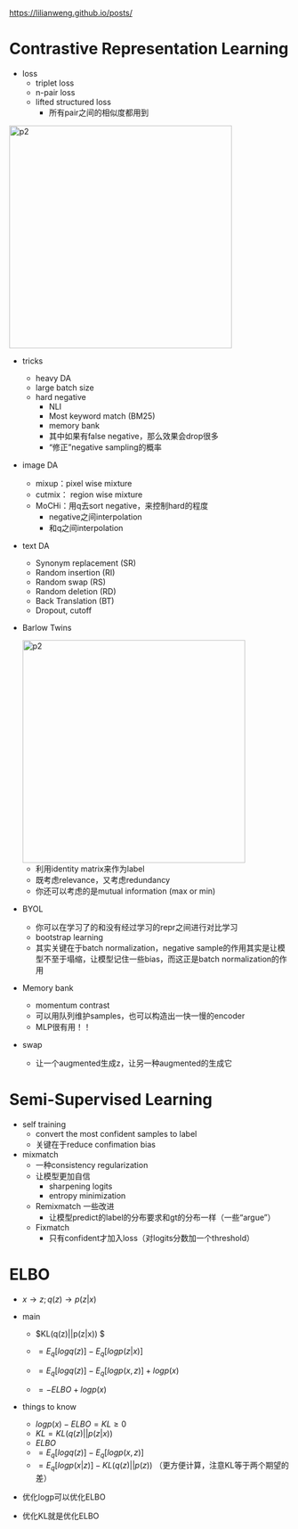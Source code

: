 https://lilianweng.github.io/posts/



# Contrastive Representation Learning

* loss
  * triplet loss
  * n-pair loss
  * lifted structured loss
    * 所有pair之间的相似度都用到

<img src="https://p.ipic.vip/6r86rb.png" alt="p2" width="400"/>

* tricks

  * heavy DA
  * large batch size
  * hard negative
    * NLI
    * Most keyword match (BM25)
    * memory bank
    * 其中如果有false negative，那么效果会drop很多
    * “修正”negative sampling的概率

* image DA

  * mixup：pixel wise mixture
  * cutmix： region wise mixture
  * MoCHi：用q去sort negative，来控制hard的程度
    * negative之间interpolation
    * 和q之间interpolation

* text DA

  * Synonym replacement (SR)
  * Random insertion (RI)
  * Random swap (RS)
  * Random deletion (RD)
  * Back Translation (BT)
  * Dropout, cutoff

* Barlow Twins

  <img src="https://p.ipic.vip/ydsyxq.png" alt="p2" width="400"/>

  * 利用identity matrix来作为label
  * 既考虑relevance，又考虑redundancy
  * 你还可以考虑的是mutual information (max or min)

* BYOL

  * 你可以在学习了的和没有经过学习的repr之间进行对比学习
  * bootstrap learning
  * 其实关键在于batch normalization，negative sample的作用其实是让模型不至于塌缩，让模型记住一些bias，而这正是batch normalization的作用

* Memory bank

  * momentum contrast
  * 可以用队列维护samples，也可以构造出一快一慢的encoder
  * MLP很有用！！

* swap

  * 让一个augmented生成z，让另一种augmented的生成它



# Semi-Supervised Learning

* self training
  * convert the most confident samples to label
  * 关键在于reduce confimation bias
* mixmatch
  * 一种consistency regularization
  * 让模型更加自信
    * sharpening logits
    * entropy minimization
  * Remixmatch 一些改进
    * 让模型predict的label的分布要求和gt的分布一样（一些“argue”）
  * Fixmatch
    * 只有confident才加入loss（对logits分数加一个threshold）



# ELBO

* $x \to z; q(z) \to p(z|x)$

* main 

  * $KL(q(z)||p(z|x)) $
  * $= E_q[logq(z)]-E_q[logp(z|x)]$

  * $=E_q[logq(z)]-E_q[logp(x,z)]+logp(x)$

  * $=-ELBO+logp(x)$

* things to know
  * $logp(x)-ELBO=KL \ge0$
  * $KL = KL(q(z)||p(z|x))$
  * $ELBO$
  * $= E_q[logq(z)]-E_q[logp(x,z)]$
  * $= E_q[logp(x|z)]-KL(q(z)||p(z))$ （更方便计算，注意KL等于两个期望的差）
* 优化logp可以优化ELBO
* 优化KL就是优化ELBO
